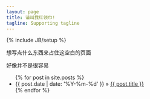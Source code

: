 ```yaml
---
layout: page
title: 请叫我红领巾!
tagline: Supporting tagline
---
```

{% include JB/setup %}

想写点什么东西来占住这空白的页面

好像并不是很容易

<ul class="posts">
  {% for post in site.posts %}
    <li><span>{{ post.date | date: '%Y-%m-%d' }}</span> &raquo; <a href="{{ BASE_PATH }}{{ post.url }}">{{ post.title }}</a></li>
  {% endfor %}
</ul>
